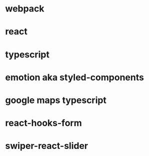 # webpack
# react
# typescript
# emotion aka styled-components
# google maps typescript
# react-hooks-form
# swiper-react-slider
